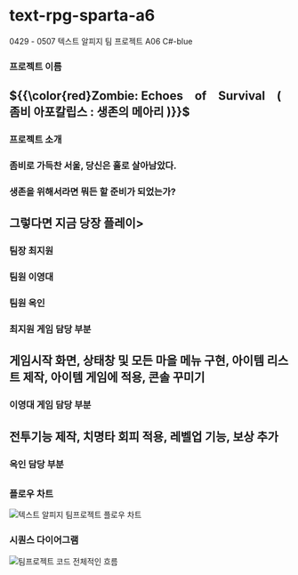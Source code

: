 # text-rpg-sparta-a6
0429 - 0507 텍스트 알피지 팀 프로젝트 A06
C#-blue


### 프로젝트 이름 
## ${{\color{red}Zombie: Echoes of Survival ( 좀비 아포칼립스 : 생존의 메아리 )}}$

### 프로젝트 소개
### 좀비로 가득찬 서울, 당신은 홀로 살아남았다.
### 생존을 위해서라면 뭐든 할 준비가 되었는가?
## 그렇다면 지금 당장 플레이>

### 팀장 최지원  
### 팀원 이영대  
### 팀원 옥인

### 최지원 게임 담당 부분
## 게임시작 화면, 상태창 및 모든 마을 메뉴 구현, 아이템 리스트 제작, 아이템 게임에 적용, 콘솔 꾸미기

### 이영대 게임 담당 부분
## 전투기능 제작, 치명타 회피 적용, 레벨업 기능, 보상 추가

### 옥인 담당 부분
## 

### 플로우 차트
![텍스트 알피지 팀프로젝트 플로우 차트](https://github.com/Sparta-A6/text-rpg-sparta-a6/assets/167041031/298de20d-aa4b-45d0-a592-528ea16d8bee)

### 시퀀스 다이어그램
![팀프로젝트 코드 전체적인 흐름](https://github.com/Sparta-A6/text-rpg-sparta-a6/assets/167041031/344a2c07-9cde-4a7a-baf0-ec5219e88d71)

